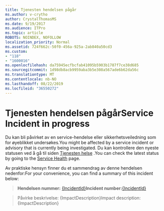 ```yaml
---
title: Tjenesten hendelsen pågår
ms.author: v-crytho
author: CrystalThomasMS
ms.date: 9/19/2017
ms.audience: ITPro
ms.topic: article
ROBOTS: NOINDEX, NOFOLLOW
localization_priority: Normal
ms.assetid: 724f662c-50f0-456a-925a-2ab840a50cd3
ms.custom:
- "118"
- "1600016"
ms.openlocfilehash: da75945ecfbcfab41095b5903b1787f7ce38d685
ms.sourcegitcommit: 1d98db8acb9959aba3b5e308a567ade6b62da56c
ms.translationtype: MT
ms.contentlocale: nb-NO
ms.lasthandoff: 08/22/2019
ms.locfileid: "36550272"
---
```

# <a name="service-incident-in-progress"></a><span data-ttu-id="d2726-102">Tjenesten hendelsen pågår</span><span class="sxs-lookup"><span data-stu-id="d2726-102">Service Incident in progress</span></span>

<span data-ttu-id="d2726-103">Du kan bli påvirket av en service-hendelse eller sikkerhetsveiledning som for øyeblikket undersøkes.</span><span class="sxs-lookup"><span data-stu-id="d2726-103">You might be affected by a service incident or advisory that is currently being investigated.</span></span> <span data-ttu-id="d2726-104">Du kan kontrollere den nyeste statusen ved å gå til siden [Tjenesten helse](https://admin.microsoft.com/adminportal/home#/servicehealth) .</span><span class="sxs-lookup"><span data-stu-id="d2726-104">You can check the latest status by going to the [Service Health](https://admin.microsoft.com/adminportal/home#/servicehealth) page.</span></span>
  
<span data-ttu-id="d2726-105">Av praktiske hensyn finner du et sammendrag av denne hendelsen nedenfor:</span><span class="sxs-lookup"><span data-stu-id="d2726-105">For your convenience, you can find a summary of this incident below:</span></span>
  
> <span data-ttu-id="d2726-106">**Hendelsen nummer:** [{IncidentId}](https://admin.microsoft.com/adminportal/home#/servicehealth)</span><span class="sxs-lookup"><span data-stu-id="d2726-106">**Incident number:**[{IncidentId}](https://admin.microsoft.com/adminportal/home#/servicehealth)</span></span>

> <span data-ttu-id="d2726-107">Påvirke beskrivelse: {ImpactDescription}</span><span class="sxs-lookup"><span data-stu-id="d2726-107">Impact description: {ImpactDescription}</span></span>
